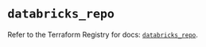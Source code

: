 # `databricks_repo`

Refer to the Terraform Registry for docs: [`databricks_repo`](https://registry.terraform.io/providers/databricks/databricks/1.61.0/docs/resources/repo).
